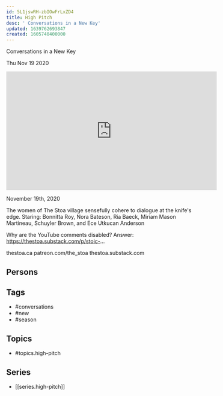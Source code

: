 ```yaml
---
id: 5L1jswRH-zbIOwFrLxZD4
title: High Pitch
desc: ' Conversations in a New Key'
updated: 1639762693847
created: 1605740400000
---
```



 Conversations in a New Key

Thu Nov 19 2020

<iframe width="560" height="315" src="https://www.youtube.com/embed/_D4XyzTqHHo" title="High Pitch: Conversations in a New Key: Season 1 / Session 3" frameborder="0" allow="accelerometer; autoplay; clipboard-write; encrypted-media; gyroscope; picture-in-picture" allowfullscreen ></iframe>

November 19th, 2020

The women of The Stoa village sensefully cohere to dialogue at the knife's edge. Staring: Bonnitta Roy, Nora Bateson, Ria Baeck, Miriam Mason Martineau, Schuyler Brown, and Ece Utkucan Anderson

Why are the YouTube comments disabled? Answer: https://thestoa.substack.com/p/stoic-...

thestoa.ca
patreon.com/the_stoa
thestoa.substack.com

## Persons



## Tags

- #conversations
- #new
- #season

## Topics

- #topics.high-pitch

## Series

- [[series.high-pitch]]

